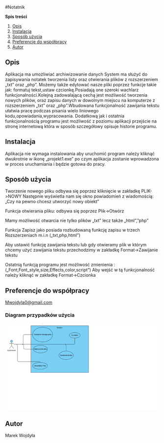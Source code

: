 #Notatnik

**Spis treści**
 1. [Opis](#opis)
 2. [Instalacja](#Instalacja)
 3. [Sposób użycia](#sposób-użycia)
 4. [Preferencje do współpracy](#preferencje-do-współpracy)
 5. [Autor](#autor)

## Opis
Aplikacja ma umożliwiać  archiwizowanie danych 
System ma służyć do zapisywania notatek tworzenia listy oraz 
otwierania plików z rozszerzeniem „txt” oraz „php”.
Możemy także edytować  nasze pliki poprzez funkcje takie jak:
formatuj tekst,ustaw czcionkę.Posiadają one szeroki 
wachlarz funkcjonalności.Kolejną zadowalającą cechą
jest możliwość tworzenia nowych plików, oraz  zapisu 
danych w dowolnym miejscu na komputerze z rozszerzeniem 
„txt” oraz „php”.Wbudowana funkcjonalność zawijania tekstu ułatwia 
pracę podczas pisania wielo liniowego kodu,opowiadania,wypracowania.
Dodatkową jak i ostatnia funkcjonalnością programu jest możliwość z poziomu 
aplikacji przejście na stronę internetową która w sposób szczegółowy opisuje historie programu.

## Instalacja
Aplikacja nie wymaga instalowania aby uruchomić program należy kliknąć dwukrotnie
w ikonę „projekt1.exe” po czym aplikacja zostanie wprowadzona w proces uruchamiania
i będzie gotowa do pracy.



## Sposób użycia
Tworzenie nowego pliku odbywa się poprzez kliknięcie w zakładkę PLIK->NOWY 
Następnie wyświetla nam się okno powiadomień z wiadomością:
 „Czy na pewno chcesz utworzyć nowy obiekt”
 
Funkcja otwierania pliku: odbywa się poprzez Plik->Otwórz
 
Mamy możliwość otwarcia nie tylko plików „txt” lecz także „html”,”php”

Funkcja Zapisz jako posiada rozbudowaną funkcję zapisu w trzech 
Rozszerzeniach m.i.n („txt,php,html”)
 
Aby ustawić funkcję zawijania tekstu lub  gdy otwieramy plik w którym chcemy użyć 
zawijania tekstu przechodzimy w zakładkę Format->Zawijanie tekstu
 
Ostatnią funkcją programu jest możliwość zmienienia : („Font,Font_style,size,Effects,color,script”)
Aby wejść w tą funkcjonalność należy kliknąć w zakładkę Format->Czcionka
 

## Preferencje do współpracy
 Mwojdyla0@gmail.com

### Diagram przypadków użycia
![Screenshot](Use_Case_Diagram.png)


## Autor 
Marek Wojdyła



